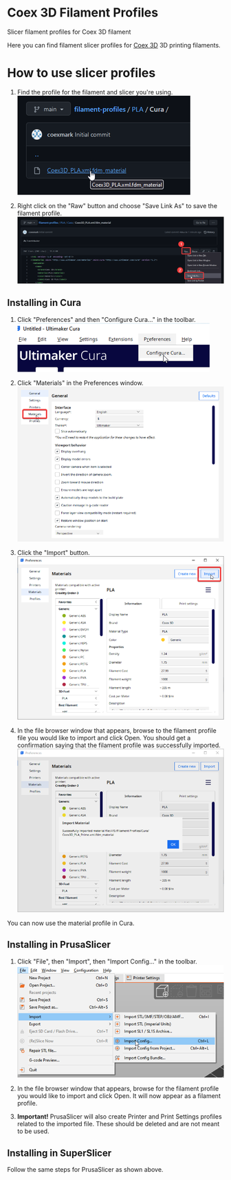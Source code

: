 # Coex 3D Filament Profiles
 Slicer filament profiles for Coex 3D filament

Here you can find filament slicer profiles for [Coex 3D](https://coex3d.com) 3D 
printing filaments.

# How to use slicer profiles

1. Find the profile for the filament and slicer you're using.
![Download Step 1](images/download_step1.png)

2. Right click on the "Raw" button and choose "Save Link As" to save the filament profile.
![Download Step 2](images/download_step2.png)

## Installing in Cura

1. Click "Preferences" and then "Configure Cura..." in the toolbar.
![Cura Step 1](images/cura_step1.png)

2. Click "Materials" in the Preferences window.
![Cura Step 2](images/cura_step2.png)

3. Click the "Import" button.
![Cura Step 3](images/cura_step3.png) 

4. In the file browser window that appears, browse to the filament profile file you would like to import and click Open. You should get a confirmation saying that the filament profile was successfully imported.
![Cura Step 4](images/cura_step4.png)

You can now use the material profile in Cura.

## Installing in PrusaSlicer

1. Click "File", then "Import", then "Import Config..." in the toolbar.
![PrusaSlicer Step 1](images/prusaslicer_step1.png)

2. In the file browser window that appears, browse for the filament profile you would like to import and click Open. It will now appear as a filament profile.
3. **Important!** PrusaSlicer will also create Printer and Print Settings profiles related to the imported file. These should be deleted and are not meant to be used.

## Installing in SuperSlicer

Follow the same steps for PrusaSlicer as shown above.